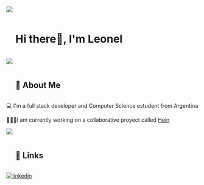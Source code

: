 <img src="https://user-images.githubusercontent.com/73097560/115834477-dbab4500-a447-11eb-908a-139a6edaec5c.gif">

<!--h1 without bottom border-->

<div id="user-content-toc">
  <ul align="left">
    <summary><h1 style="display: inline-block">Hi there👋, I'm Leonel</h1></summary>
  </ul>
</div>

<img src="https://user-images.githubusercontent.com/73097560/115834477-dbab4500-a447-11eb-908a-139a6edaec5c.gif">

<!-- h2 -->
<div id="user-content-toc">
  <ul align="left">
    <summary><h2 style="display: inline-block">🚀 About Me</h2></summary>
  </ul>
</div>

💻 I'm a full stack developer and Computer Science estudent from Argentina

🧑🏽‍💻I am currently working on a collaborative proyect called <a href="https://66cd36cef3cc2161290ee3d3--quiet-youtiao-d83540.netlify.app/" target="blank">Hein</a> 


<img src="https://user-images.githubusercontent.com/73097560/115834477-dbab4500-a447-11eb-908a-139a6edaec5c.gif">

<!-- h2 -->

<div id="user-content-toc">
  <ul align="left">
    <summary><h2 style="display: inline-block">🔗 Links</h2></summary>
  </ul>
</div>

[![linkedin](https://img.shields.io/badge/linkedin-0A66C2?style=for-the-badge&logo=linkedin&logoColor=white)](https://www.linkedin.com/in/leonelcontreras/)

